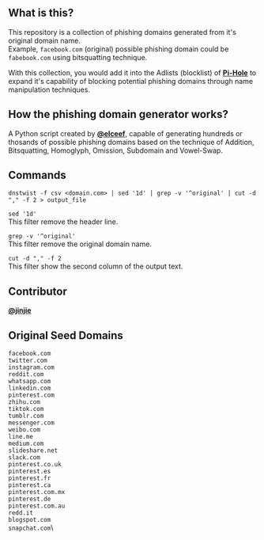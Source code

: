 ## What is this?

This repository is a collection of phishing domains generated from it's original domain name. \
Example, `facebook.com` (original) possible phishing domain could be `fabebook.com` using bitsquatting technique.

With this collection, you would add it into the Adlists (blocklist) of [**Pi-Hole**](https://pi-hole.net/) to expand it's capability of blocking potential phishing domains through name manipulation techniques.

## How the phishing domain generator works?

A Python script created by [**@elceef**](https://github.com/elceef/dnstwist), capable of generating hundreds or thosands of possible phishing domains based on the technique of Addition, Bitsquatting, Homoglyph, Omission, Subdomain and Vowel-Swap.

## Commands

`dnstwist -f csv <domain.com> | sed '1d' | grep -v '^original' | cut -d "," -f 2 > output_file`

`sed '1d'` \
This filter remove the header line.

`grep -v '^original'` \
This filter remove the original domain name.

`cut -d "," -f 2` \
This filter show the second column of the output text.

## Contributor

[**@jinjie**](https://github.com/jinjie)

## Original Seed Domains

`facebook.com`\
`twitter.com`\
`instagram.com`\
`reddit.com`\
`whatsapp.com`\
`linkedin.com`\
`pinterest.com`\
`zhihu.com`\
`tiktok.com`\
`tumblr.com`\
`messenger.com`\
`weibo.com`\
`line.me`\
`medium.com`\
`slideshare.net`\
`slack.com`\
`pinterest.co.uk`\
`pinterest.es`\
`pinterest.fr`\
`pinterest.ca`\
`pinterest.com.mx`\
`pinterest.de`\
`pinterest.com.au`\
`redd.it`\
`blogspot.com`\
`snapchat.com`\
